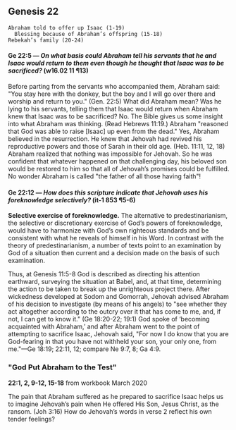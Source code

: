 ## Genesis 22

```
Abraham told to offer up Isaac (1-19)
  Blessing because of Abraham’s offspring (15-18)
Rebekah’s family (20-24)
```

#### Ge 22:5 ​— *On what basis could Abraham tell his servants that he and Isaac would return to them even though he thought that Isaac was to be sacrificed?* (w16.02 11 ¶13)

Before parting from the servants who accompanied them, Abraham said: "You stay here with the donkey, but the boy and I will go over there and worship and return to you." (Gen. 22:5) What did Abraham mean? Was he lying to his servants, telling them that Isaac would return when Abraham knew that Isaac was to be sacrificed? No. The Bible gives us some insight into what Abraham was thinking. (Read Hebrews 11:19.) Abraham "reasoned that God was able to raise [Isaac] up even from the dead." Yes, Abraham believed in the resurrection. He knew that Jehovah had revived his reproductive powers and those of Sarah in their old age. (Heb. 11:11, 12, 18) Abraham realized that nothing was impossible for Jehovah. So he was confident that whatever happened on that challenging day, his beloved son would be restored to him so that all of Jehovah’s promises could be fulfilled. No wonder Abraham is called "the father of all those having faith"!

#### Ge 22:12 ​— *How does this scripture indicate that Jehovah uses his foreknowledge selectively?* (it-1 853 ¶5-6)

**Selective exercise of foreknowledge.** The alternative to predestinarianism, the selective or discretionary exercise of God’s powers of foreknowledge, would have to harmonize with God’s own righteous standards and be consistent with what he reveals of himself in his Word. In contrast with the theory of predestinarianism, a number of texts point to an examination by God of a situation then current and a decision made on the basis of such examination.

Thus, at Genesis 11:5-8 God is described as directing his attention earthward, surveying the situation at Babel, and, at that time, determining the action to be taken to break up the unrighteous project there. After wickedness developed at Sodom and Gomorrah, Jehovah advised Abraham of his decision to investigate (by means of his angels) to "see whether they act altogether according to the outcry over it that has come to me, and, if not, I can get to know it." (Ge 18:20-22; 19:1) God spoke of ‘becoming acquainted with Abraham,’ and after Abraham went to the point of attempting to sacrifice Isaac, Jehovah said, "For now I do know that you are God-fearing in that you have not withheld your son, your only one, from me."​—Ge 18:19; 22:11, 12; compare Ne 9:7, 8; Ga 4:9.

### "God Put Abraham to the Test"

**22:1, 2, 9-12, 15-18** from workbook March 2020

The pain that Abraham suffered as he prepared to sacrifice Isaac helps us to imagine Jehovah’s pain when He offered His Son, Jesus Christ, as the ransom. (Joh 3:16) How do Jehovah’s words in verse 2 reflect his own tender feelings?
